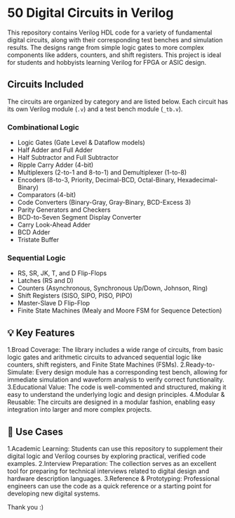 # 50 Digital Circuits in Verilog

This repository contains Verilog HDL code for a variety of fundamental digital circuits, along with their corresponding test benches and simulation results. The designs range from simple logic gates to more complex components like adders, counters, and shift registers. This project is ideal for students and hobbyists learning Verilog for FPGA or ASIC design.

## Circuits Included
The circuits are organized by category and are listed below. Each circuit has its own Verilog module (`.v`) and a test bench module (`_tb.v`).

### Combinational Logic
* Logic Gates (Gate Level & Dataflow models)
* Half Adder and Full Adder
* Half Subtractor and Full Subtractor
* Ripple Carry Adder (4-bit)
* Multiplexers (2-to-1 and 8-to-1) and Demultiplexer (1-to-8)
* Encoders (8-to-3, Priority, Decimal-BCD, Octal-Binary, Hexadecimal-Binary)
* Comparators (4-bit)
* Code Converters (Binary-Gray, Gray-Binary, BCD-Excess 3)
* Parity Generators and Checkers
* BCD-to-Seven Segment Display Converter
* Carry Look-Ahead Adder
* BCD Adder
* Tristate Buffer

### Sequential Logic
* RS, SR, JK, T, and D Flip-Flops
* Latches (RS and D)
* Counters (Asynchronous, Synchronous Up/Down, Johnson, Ring)
* Shift Registers (SISO, SIPO, PISO, PIPO)
* Master-Slave D Flip-Flop
* Finite State Machines (Mealy and Moore FSM for Sequence Detection)

## 💡 Key Features
1.Broad Coverage: The library includes a wide range of circuits, from basic logic gates and arithmetic circuits to advanced sequential logic like counters, shift registers, and Finite State Machines (FSMs).
2.Ready-to-Simulate: Every design module has a corresponding test bench, allowing for immediate simulation and waveform analysis to verify correct functionality.
3.Educational Value: The code is well-commented and structured, making it easy to understand the underlying logic and design principles.
4.Modular & Reusable: The circuits are designed in a modular fashion, enabling easy integration into larger and more complex projects.

## 🚀 Use Cases
1.Academic Learning: Students can use this repository to supplement their digital logic and Verilog courses by exploring practical, verified code examples.
2.Interview Preparation: The collection serves as an excellent tool for preparing for technical interviews related to digital design and hardware description languages.
3.Reference & Prototyping: Professional engineers can use the code as a quick reference or a starting point for developing new digital systems.

Thank you :)
